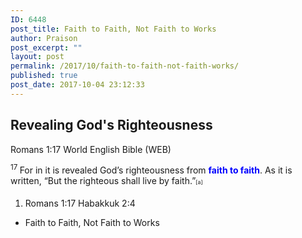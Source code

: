 ```yaml
---
ID: 6448
post_title: Faith to Faith, Not Faith to Works
author: Praison
post_excerpt: ""
layout: post
permalink: /2017/10/faith-to-faith-not-faith-works/
published: true
post_date: 2017-10-04 23:12:33
---
```

<h2>Revealing God's Righteousness</h2>
<p class="passage-display"><span class="passage-display-bcv">Romans 1:17
</span><span class="passage-display-version">World English Bible (WEB)</span></p>
<span id="en-WEB-27948" class="text Rom-1-17"><sup class="versenum">17 </sup>For in it is revealed God’s righteousness from <span style="color: #0000ff;"><strong>faith to faith</strong></span>. As it is written, “But the righteous shall live by faith.”<sup class="footnote" style="box-sizing: border-box; font-size: 0.625em; line-height: 22px; position: relative; vertical-align: top; top: 0px;" data-fn="#fen-WEB-27948a" data-link="[&lt;a href=&quot;#fen-WEB-27948a&quot; title=&quot;See footnote a&quot;&gt;a&lt;/a&gt;]">[a]</sup></span>
<div class="footnotes">
<ol>
 	<li id="fen-WEB-27948a">Romans 1:17 <span class="footnote-text">Habakkuk 2:4</span></li>
</ol>
<ul>
 	<li>Faith to Faith, Not Faith to Works</li>
</ul>
</div>